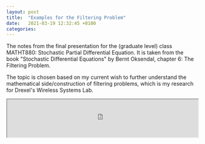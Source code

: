 ```yaml
---
layout: post
title:  "Examples for the Filtering Problem"
date:   2021-03-19 12:32:45 +0100
categories:
---
```


The notes from the final presentation for the (graduate level) class MATHT880: Stochastic Partial Differential Equation. It is taken from the book "Stochastic Differential Equations" by Bernt Oksendal, chapter 6: The Filtering Problem.

The topic is chosen based on my current wish to further understand the mathematical side/construction of filtering problems, which is my research for Drexel's Wireless Systems Lab.

<iframe src="https://drive.google.com/file/d/1X2ON4I7gbIwUK3bsq2b53QZBwEhgaq6Y/preview" width="100%" height="100vh"></iframe>
